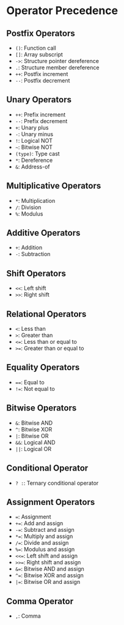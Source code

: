 # Operator Precedence

## Postfix Operators
- `()`: Function call
- `[]`: Array subscript
- `->`: Structure pointer dereference
- `.`: Structure member dereference
- `++`: Postfix increment
- `--`: Postfix decrement

## Unary Operators
- `++`: Prefix increment
- `--`: Prefix decrement
- `+`: Unary plus
- `-`: Unary minus
- `!`: Logical NOT
- `~`: Bitwise NOT
- `(type)`: Type cast
- `*`: Dereference
- `&`: Address-of

## Multiplicative Operators
- `*`: Multiplication
- `/`: Division
- `%`: Modulus

## Additive Operators
- `+`: Addition
- `-`: Subtraction

## Shift Operators
- `<<`: Left shift
- `>>`: Right shift

## Relational Operators
- `<`: Less than
- `>`: Greater than
- `<=`: Less than or equal to
- `>=`: Greater than or equal to

## Equality Operators
- `==`: Equal to
- `!=`: Not equal to

## Bitwise Operators
- `&`: Bitwise AND
- `^`: Bitwise XOR
- `|`: Bitwise OR
- `&&`: Logical AND
- `||`: Logical OR

## Conditional Operator
- `? :`: Ternary conditional operator

## Assignment Operators
- `=`: Assignment
- `+=`: Add and assign
- `-=`: Subtract and assign
- `*=`: Multiply and assign
- `/=`: Divide and assign
- `%=`: Modulus and assign
- `<<=`: Left shift and assign
- `>>=`: Right shift and assign
- `&=`: Bitwise AND and assign
- `^=`: Bitwise XOR and assign
- `|=`: Bitwise OR and assign

## Comma Operator
- `,`: Comma
